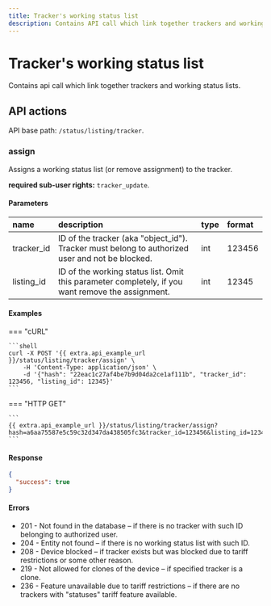 ```yaml
---
title: Tracker's working status list
description: Contains API call which link together trackers and working status lists.
---
```


# Tracker's working status list

Contains api call which link together trackers and working status lists.


## API actions

API base path: `/status/listing/tracker`.

### assign

Assigns a working status list (or remove assignment) to the tracker.

**required sub-user rights:** `tracker_update`.

#### Parameters

| name       | description                                                                                       | type | format |
|:-----------|:--------------------------------------------------------------------------------------------------|:-----|:-------|
| tracker_id | ID of the tracker (aka "object_id"). Tracker must belong to authorized user and not be blocked.   | int  | 123456 |
| listing_id | ID of the working status list. Omit this parameter completely, if you want remove the assignment. | int  | 12345  |

#### Examples

=== "cURL"

    ```shell
    curl -X POST '{{ extra.api_example_url }}/status/listing/tracker/assign' \
        -H 'Content-Type: application/json' \
        -d '{"hash": "22eac1c27af4be7b9d04da2ce1af111b", "tracker_id": 123456, "listing_id": 12345}'
    ```

=== "HTTP GET"

    ```
    {{ extra.api_example_url }}/status/listing/tracker/assign?hash=a6aa75587e5c59c32d347da438505fc3&tracker_id=123456&listing_id=12345
    ```

#### Response

```json
{
  "success": true
}
```

#### Errors

* 201 - Not found in the database – if there is no tracker with such ID belonging to authorized user.
* 204 - Entity not found – if there is no working status list with such ID.
* 208 - Device blocked – if tracker exists but was blocked due to tariff restrictions or some other reason.
* 219 - Not allowed for clones of the device – if specified tracker is a clone.
* 236 - Feature unavailable due to tariff restrictions – if there are no trackers with "statuses" tariff feature 
available.

